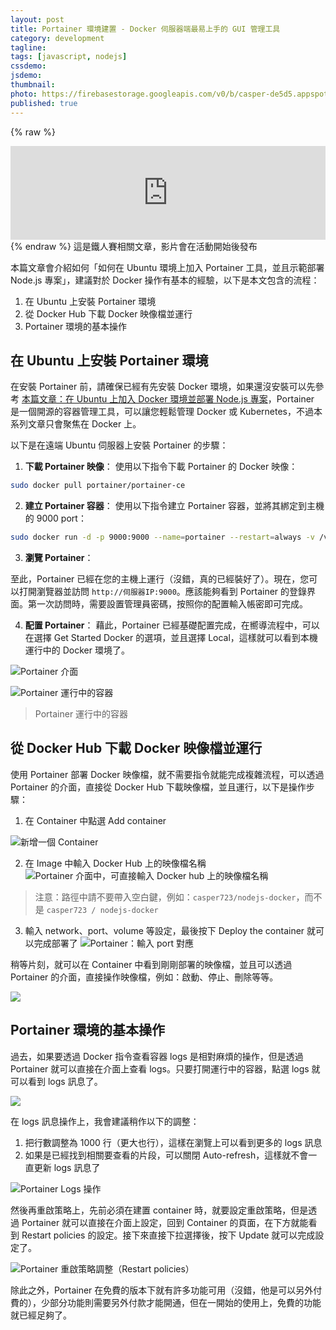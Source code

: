 ```yaml
---
layout: post
title: Portainer 環境建置 - Docker 伺服器端最易上手的 GUI 管理工具
category: development
tagline:
tags: [javascript, nodejs]
cssdemo: 
jsdemo:
thumbnail:
photo: https://firebasestorage.googleapis.com/v0/b/casper-de5d5.appspot.com/o/images%2Fblog%2Fportainer.jpg?alt=media&token=53074ae4-7d1d-4237-919c-7097db7797f9
published: true
---
```


{% raw %} 
<div class="ratio ratio-16x9">
<iframe width="100%" src="https://www.youtube.com/embed/o7ZPkruxRbg" title="YouTube video player" frameborder="0" allow="accelerometer; autoplay; clipboard-write; encrypted-media; gyroscope; picture-in-picture; web-share" allowfullscreen></iframe>
</div>
{% endraw %}
這是鐵人賽相關文章，影片會在活動開始後發布

本篇文章會介紹如何「如何在 Ubuntu 環境上加入 Portainer 工具，並且示範部署 Node.js 專案」，建議對於 Docker 操作有基本的經驗，以下是本文包含的流程：
1. 在 Ubuntu 上安裝 Portainer 環境
2. 從 Docker Hub 下載 Docker 映像檔並運行
3. Portainer 環境的基本操作

## 在 Ubuntu 上安裝 Portainer 環境

在安裝 Portainer 前，請確保已經有先安裝 Docker 環境，如果還沒安裝可以先參考 [本篇文章：在 Ubuntu 上加入 Docker 環境並部署 Node.js 專案](https://www.casper.tw/development/2023/10/07/docker-container/)，Portainer 是一個開源的容器管理工具，可以讓您輕鬆管理 Docker 或 Kubernetes，不過本系列文章只會聚焦在 Docker 上。

以下是在遠端 Ubuntu 伺服器上安裝 Portainer 的步驟：

1. **下載 Portainer 映像**：
使用以下指令下載 Portainer 的 Docker 映像：
    
```bash
sudo docker pull portainer/portainer-ce
```
    
2. **建立 Portainer 容器**：
使用以下指令建立 Portainer 容器，並將其綁定到主機的 9000 port：
    
```bash
sudo docker run -d -p 9000:9000 --name=portainer --restart=always -v /var/run/docker.sock:/var/run/docker.sock -v portainer_data:/data portainer/portainer-ce
```
    
3. **瀏覽 Portainer**：

至此，Portainer 已經在您的主機上運行（沒錯，真的已經裝好了）。現在，您可以打開瀏覽器並訪問 `http://伺服器IP:9000`。應該能夠看到 Portainer 的登錄界面。第一次訪問時，需要設置管理員密碼，按照你的配置輸入帳密即可完成。


4. **配置 Portainer**：
藉此，Portainer 已經基礎配置完成，在嚮導流程中，可以在選擇 Get Started Docker 的選項，並且選擇 Local，這樣就可以看到本機運行中的 Docker 環境了。

![Portainer 介面](https://firebasestorage.googleapis.com/v0/b/casper-de5d5.appspot.com/o/images%2Fblog%2F%E6%88%AA%E5%9C%96%202023-10-08%2009.46.18.png?alt=media&token=ac76abb2-a2cb-4176-8205-6f0c583bf2cf)

![Portainer 運行中的容器](https://firebasestorage.googleapis.com/v0/b/casper-de5d5.appspot.com/o/images%2Fblog%2F%E6%88%AA%E5%9C%96%202023-10-08%2009.47.45.png?alt=media&token=b2c53fd8-9172-45a9-bd16-5c6b39d57378)
> Portainer 運行中的容器


## 從 Docker Hub 下載 Docker 映像檔並運行

使用 Portainer 部署 Docker 映像檔，就不需要指令就能完成複雜流程，可以透過 Portainer 的介面，直接從 Docker Hub 下載映像檔，並且運行，以下是操作步驟：

1. 在 Container 中點選 Add container

![新增一個 Container](https://firebasestorage.googleapis.com/v0/b/casper-de5d5.appspot.com/o/images%2Fblog%2F%E6%88%AA%E5%9C%96_2023-10-08_09_48_29.png?alt=media&token=7b35c041-7a5f-44cd-afd6-0ac0c735d406)


2. 在 Image 中輸入 Docker Hub 上的映像檔名稱
![Portainer 介面中，可直接輸入 Docker hub 上的映像檔名稱](https://firebasestorage.googleapis.com/v0/b/casper-de5d5.appspot.com/o/images%2Fblog%2F%E6%88%AA%E5%9C%96%202023-10-08%2009.49.59.png?alt=media&token=21061eea-440f-45a1-b397-f08b82906b10)
> 注意：路徑中請不要帶入空白鍵，例如：`casper723/nodejs-docker`，而不是 `casper723 / nodejs-docker`


3. 輸入 network、port、volume 等設定，最後按下 Deploy the container 就可以完成部署了
![Portainer：輸入 port 對應](https://firebasestorage.googleapis.com/v0/b/casper-de5d5.appspot.com/o/images%2Fblog%2F%E6%88%AA%E5%9C%96_2023-10-08_09_51_31.png?alt=media&token=fd282b0b-79a5-4f49-a04a-a9d7809c4518)


稍等片刻，就可以在 Container 中看到剛剛部署的映像檔，並且可以透過 Portainer 的介面，直接操作映像檔，例如：啟動、停止、刪除等等。

![](https://firebasestorage.googleapis.com/v0/b/casper-de5d5.appspot.com/o/images%2Fblog%2F%E6%88%AA%E5%9C%96%202023-10-08%2009.52.18.png?alt=media&token=ed0b7f8e-eb76-4170-b580-15670e5ca287)

## Portainer 環境的基本操作

過去，如果要透過 Docker 指令查看容器 logs 是相對麻煩的操作，但是透過 Portainer 就可以直接在介面上查看 logs。只要打開運行中的容器，點選 logs 就可以看到 logs 訊息了。

![](https://firebasestorage.googleapis.com/v0/b/casper-de5d5.appspot.com/o/images%2Fblog%2F%E6%88%AA%E5%9C%96%202023-10-08%2009.53.40.png?alt=media&token=45669d71-6ce5-4071-bd0d-18e234baa4b0)

在 logs 訊息操作上，我會建議稍作以下的調整：
1. 把行數調整為 1000 行（更大也行），這樣在瀏覽上可以看到更多的 logs 訊息
2. 如果是已經找到相關要查看的片段，可以關閉 Auto-refresh，這樣就不會一直更新 logs 訊息了

![Portainer Logs 操作](https://firebasestorage.googleapis.com/v0/b/casper-de5d5.appspot.com/o/images%2Fblog%2F%E6%88%AA%E5%9C%96_2023-10-08_09_54_14.png?alt=media&token=d5505bff-3161-4097-971a-1d2a59a35c6f)

然後再重啟策略上，先前必須在建置 container 時，就要設定重啟策略，但是透過 Portainer 就可以直接在介面上設定，回到 Container 的頁面，在下方就能看到 Restart policies 的設定。接下來直接下拉選擇後，按下 Update 就可以完成設定了。

![Portainer 重啟策略調整（Restart policies）](https://firebasestorage.googleapis.com/v0/b/casper-de5d5.appspot.com/o/images%2Fblog%2F%E6%88%AA%E5%9C%96%202023-10-08%2010.04.39.png?alt=media&token=5510ff98-65f4-4a44-9c10-dde485e14480)

除此之外，Portainer 在免費的版本下就有許多功能可用（沒錯，他是可以另外付費的），少部分功能則需要另外付款才能開通，但在一開始的使用上，免費的功能就已經足夠了。
